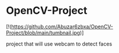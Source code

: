 # OpenCV-Project
[!(https://github.com/Abuzar6zbxa/OpenCV-Project/blob/main/tumbnail.jpg)]

project that will use webcam to detect faces
